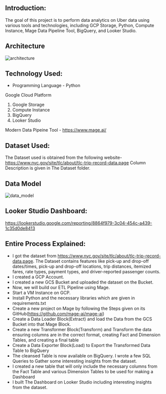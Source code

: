 ## Introduction:
The goal of this project is to perform data analytics on Uber data using various tools and technologies, including GCP Storage, Python, Compute Instance, Mage Data Pipeline Tool, BigQuery, and Looker Studio.

## Architecture
![architecture](https://github.com/Ridham-Shah-25/Uber-Data-Engineering-Project/assets/76242216/c56a7f3f-1375-4fa0-97a2-b29fa919e2f9)

## Technology Used:
* Programming Language - Python<br>

Google Cloud Platform

1. Google Storage
2. Compute Instance
3. BigQuery
4. Looker Studio<br>

Modern Data Pipeine Tool - https://www.mage.ai/

## Dataset Used:
The Dataset used is obtained from the following website-
https://www.nyc.gov/site/tlc/about/tlc-trip-record-data.page
Column Description is given in The Dataset folder.

## Data Model
![data_model](https://github.com/Ridham-Shah-25/Uber-Data-Engineering-Project/assets/76242216/e3c16c64-8357-4863-8eac-77a1f88be8c0)

## Looker Studio Dashboard:
https://lookerstudio.google.com/reporting/8864f979-3c04-454c-a439-1c35d0de8413

## Entire Process Explained:
* I got the dataset from https://www.nyc.gov/site/tlc/about/tlc-trip-record-data.page. The Dataset contains features like pick-up and drop-off dates/times, pick-up and drop-off locations, trip distances, itemized fares, rate types, payment types, and driver-reported passenger counts.
* I created a GCP Account.
* I created a new GCS Bucket and uploaded the dataset on the Bucket.
* Now, we will build our ETL Pipeline using Mage.
* Start a VM Instance on GCP.
* Install Python and the necessary libraries which are given in requirements.txt
* Create a new project on Mage by following the Steps given on its GitHub(https://github.com/mage-ai/mage-ai)
* Create a Data Loader Block(Extract) and load the Data from the GCS Bucket into that Mage Block.
* Create a new Transformer Block(Transform) and Transform the data ensuring columns are in the correct format, creating Fact and Dimension Tables, and creating a final table
* Create a Data Exporter Block(Load) to Export the Transformed Data Table to BigQuery
* The cleansed Table is now available on BigQuery. I wrote a few SQL Queries to Gather some interesting insights from the dataset.
* I created a new table that will only include the necessary columns from the Fact Table and various Dimension Tables to be used for making a Dashboard
* I built The Dashboard on Looker Studio including interesting insights from the dataset.
